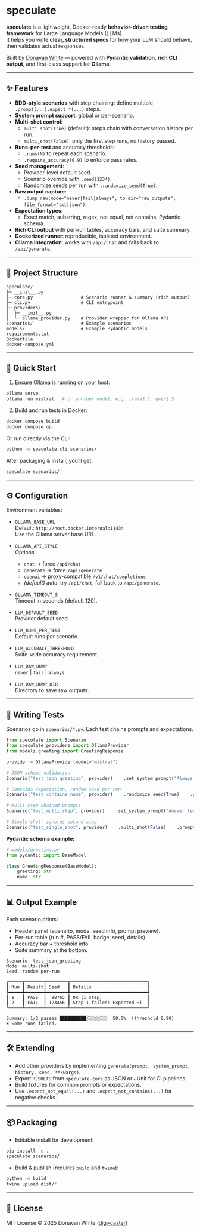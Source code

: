 # speculate

**speculate** is a lightweight, Docker-ready **behavior-driven testing framework** for Large Language Models (LLMs).  
It helps you write **clear, structured specs** for how your LLM should behave, then validates actual responses.

Built by [Donavan White](https://github.com/digi-cazter) — powered with **Pydantic validation**, **rich CLI output**, and first-class support for **Ollama**.

---

## ✨ Features

- **BDD-style scenarios** with step chaining: define multiple `.prompt(...).expect_*(...)` steps.
- **System prompt support**: global or per-scenario.
- **Multi-shot control**:
  - `multi_shot(True)` (default): steps chain with conversation history per run.
  - `multi_shot(False)`: only the first step runs, no history passed.
- **Runs-per-test** and accuracy thresholds:
  - `.runs(N)` to repeat each scenario.
  - `.require_accuracy(0.9)` to enforce pass rates.
- **Seed management**:
  - Provider-level default seed.
  - Scenario override with `.seed(1234)`.
  - Randomize seeds per run with `.randomize_seed(True)`.
- **Raw output capture**:
  - `.dump_raw(mode="never|fail|always", to_dir="raw_outputs", file_format="txt|json")`.
- **Expectation types**:
  - Exact match, substring, regex, not equal, not contains, Pydantic schema.
- **Rich CLI output** with per-run tables, accuracy bars, and suite summary.
- **Dockerized runner**: reproducible, isolated environment.
- **Ollama integration**: works with `/api/chat` and falls back to `/api/generate`.

---

## 📂 Project Structure

```
speculate/
├─ __init__.py
├─ core.py                  # Scenario runner & summary (rich output)
├─ cli.py                   # CLI entrypoint
├─ providers/
│  ├─ __init__.py
│  └─ ollama_provider.py    # Provider wrapper for Ollama API
scenarios/                  # Example scenarios
models/                     # Example Pydantic models
requirements.txt
Dockerfile
docker-compose.yml
```

---

## 🚀 Quick Start

1. Ensure Ollama is running on your host:

```bash
ollama serve
ollama run mistral   # or another model, e.g. llama3.1, qwen2.5
```

2. Build and run tests in Docker:

```bash
docker compose build
docker compose up
```

Or run directly via the CLI:

```bash
python -m speculate.cli scenarios/
```

After packaging & install, you’ll get:

```bash
speculate scenarios/
```

---

## ⚙️ Configuration

Environment variables:

- `OLLAMA_BASE_URL`  
  Default: `http://host.docker.internal:11434`  
  Use the Ollama server base URL.

- `OLLAMA_API_STYLE`  
  Options:
  - `chat` → force `/api/chat`
  - `generate` → force `/api/generate`
  - `openai` → proxy-compatible `/v1/chat/completions`
  - *(default)* auto: try `/api/chat`, fall back to `/api/generate`.

- `OLLAMA_TIMEOUT_S`  
  Timeout in seconds (default 120).

- `LLM_DEFAULT_SEED`  
  Provider default seed.

- `LLM_RUNS_PER_TEST`  
  Default runs per scenario.

- `LLM_ACCURACY_THRESHOLD`  
  Suite-wide accuracy requirement.

- `LLM_RAW_DUMP`  
  `never` | `fail` | `always`.

- `LLM_RAW_DUMP_DIR`  
  Directory to save raw outputs.

---

## 🧪 Writing Tests

Scenarios go in `scenarios/*.py`. Each test chains prompts and expectations.

```python
from speculate import Scenario
from speculate.providers import OllamaProvider
from models.greeting import GreetingResponse

provider = OllamaProvider(model="mistral")

# JSON schema validation
Scenario("test_json_greeting", provider)    .set_system_prompt("Always respond in JSON.")    .prompt("Return greeting='Hello' and name='Donavan'.")    .expect_schema(GreetingResponse, greeting="Hello", name="Donavan")    .runs(3)    .require_accuracy(0.9)    .dump_raw(mode="fail", to_dir="raw_outputs", file_format="json")    .run()

# Contains expectation, random seed per run
Scenario("test_contains_name", provider)    .randomize_seed(True)    .prompt("Say hello to Donavan in one short sentence.")    .expect_contains("Donavan")    .runs(5)    .run()

# Multi-step chained prompts
Scenario("test_multi_step", provider)    .set_system_prompt("Answer tersely.")    .prompt("Explain why the sky is blue.")    .expect_contains("Rayleigh")    .prompt("Is that wavelength-dependent?")    .expect_contains("yes")    .runs(2)    .run()

# Single-shot: ignores second step
Scenario("test_single_shot", provider)    .multi_shot(False)    .prompt("THIS runs")    .expect_contains("THIS")    .prompt("THIS will be ignored")    .expect_contains("ignored")    .runs(3)    .run()
```

**Pydantic schema example:**

```python
# models/greeting.py
from pydantic import BaseModel

class GreetingResponse(BaseModel):
    greeting: str
    name: str
```

---

## 📊 Output Example

Each scenario prints:

- Header panel (scenario, mode, seed info, prompt preview).
- Per-run table (run #, PASS/FAIL badge, seed, details).
- Accuracy bar + threshold info.
- Suite summary at the bottom.

```
Scenario: test_json_greeting
Mode: multi-shot
Seed: random per-run

┏━━━━━┳━━━━━━━┳━━━━━━━━┳━━━━━━━━━━━━━━━━━━━━━━━━━━━━━┓
┃ Run ┃ Result┃ Seed   ┃ Details                     ┃
┡━━━━━╇━━━━━━━╇━━━━━━━━╇━━━━━━━━━━━━━━━━━━━━━━━━━━━━━┩
┃ 1   ┃ PASS  ┃  98765 ┃ OK (1 step)                 ┃
┃ 2   ┃ FAIL  ┃ 123456 ┃ Step 1 failed: Expected Hi  ┃
└─────┴───────┴────────┴─────────────────────────────┘

Summary: 1/2 passes ██████████░░░░░░░░  50.0%  (threshold 0.90)
✖ Some runs failed.
```

---

## 🛠 Extending

- Add other providers by implementing `generate(prompt, system_prompt, history, seed, **kwargs)`.
- Export `RESULTS` from `speculate.core` as JSON or JUnit for CI pipelines.
- Build fixtures for common prompts or expectations.
- Use `.expect_not_equal(...)` and `.expect_not_contains(...)` for negative checks.

---

## 📦 Packaging

- Editable install for development:

```bash
pip install -e .
speculate scenarios/
```

- Build & publish (requires `build` and `twine`):

```bash
python -m build
twine upload dist/*
```

---

## 📜 License

MIT License © 2025 Donavan White ([digi-cazter](https://github.com/digi-cazter))
